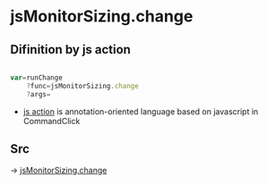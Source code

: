 # jsMonitorSizing.change

## Difinition by js action

```js.js

var=runChange
	?func=jsMonitorSizing.change
	?args=

```

- [js action]() is annotation-oriented language based on javascript in CommandClick

## Src

-> [jsMonitorSizing.change](https://github.com/puutaro/CommandClick/blob/master/app/src/main/java/com/puutaro/commandclick/fragment_lib/terminal_fragment/js_interface/system/JsMonitorSizing.kt#L14)



